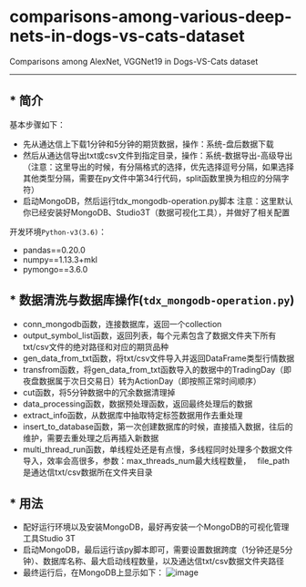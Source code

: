 # comparisons-among-various-deep-nets-in-dogs-vs-cats-dataset
Comparisons among AlexNet, VGGNet19 in Dogs-VS-Cats dataset

-------------------------------

## * 简介

基本步骤如下：

 - 先从通达信上下载1分钟和5分钟的期货数据，操作：系统-盘后数据下载
 - 然后从通达信导出txt或csv文件到指定目录，操作：系统-数据导出-高级导出（注意：这里导出的时候，有分隔格式的选择，优先选择逗号分隔，如果选择其他类型分隔，需要在py文件中第34行代码，split函数里换为相应的分隔字符）
 - 启动MongoDB，然后运行tdx_mongodb-operation.py脚本
 注意：这里默认你已经安装好MongoDB、Studio3T（数据可视化工具），并做好了相关配置

开发环境`Python-v3(3.6)`：

 - pandas==0.20.0
 - numpy==1.13.3+mkl
 - pymongo==3.6.0

## * 数据清洗与数据库操作(`tdx_mongodb-operation.py`)

 - conn_mongodb函数，连接数据库，返回一个collection
 - output_symbol_list函数，返回列表，每个元素包含了数据文件夹下所有txt/csv文件的绝对路径和对应的期货品种
 - gen_data_from_txt函数，将txt/csv文件导入并返回DataFrame类型行情数据
 - transfrom函数，将gen_data_from_txt函数导入的数据中的TradingDay（即夜盘数据属于次日交易日）转为ActionDay（即按照正常时间顺序）
 - cut函数，将5分钟数据中的冗余数据清理掉
 - data_processing函数，数据预处理函数，返回最终处理后的数据
 - extract_info函数，从数据库中抽取特定标签数据用作去重处理
 - insert_to_database函数，第一次创建数据库的时候，直接插入数据，往后的维护，需要去重处理之后再插入新数据
 - multi_thread_run函数，单线程处还是有点慢，多线程同时处理多个数据文件导入，效率会高很多，参数：max_threads_num最大线程数量，
   file_path是通达信txt/csv数据所在文件夹目录

## * 用法

 - 配好运行环境以及安装MongoDB，最好再安装一个MongoDB的可视化管理工具Studio 3T
 - 启动MongoDB，最后运行该py脚本即可，需要设置数据跨度（1分钟还是5分钟）、数据库名称、最大启动线程数量，以及通达信txt/csv数据文件夹路径
 - 最终运行后，在MongoDB上显示如下：
 ![image](https://github.com/DemonDamon/comparisons-among-various-deep-nets-in-dogs-vs-cats-dataset/alexvsvgg19.png)
